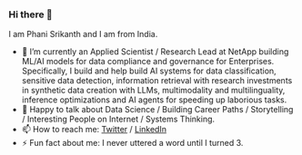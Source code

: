 ### Hi there 👋

I am Phani Srikanth and I am from India.

- 🔭 I’m currently an Applied Scientist / Research Lead at NetApp building ML/AI models for data compliance and governance for Enterprises. Specifically, I build and help build AI systems for data classification, sensitive data detection, information retrieval with research investments in synthetic data creation with LLMs, multimodality and multilinguality, inference optimizations and AI agents for speeding up laborious tasks.
- 💬 Happy to talk about Data Science / Building Career Paths / Storytelling / Interesting People on Internet / Systems Thinking.
- 📫 How to reach me: [Twitter](https://www.twitter.com/phanisrikanth33) / [LinkedIn](https://www.linkedin.com/in/phanisrikanth/)
- ⚡ Fun fact about me: I never uttered a word until I turned 3.
